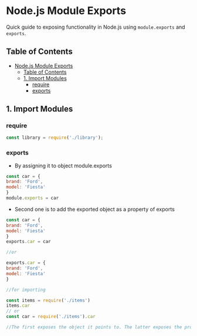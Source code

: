 # Node.js Module Exports

Quick guide to exposing functionality in Node.js using `module.exports` and `exports`.

## Table of Contents
- [Node.js Module Exports](#nodejs-module-exports)
  - [Table of Contents](#table-of-contents)
  - [1. Import Modules](#1-import-modules)
    - [require](#require)
    - [exports](#exports)

## 1. Import Modules

### require

```javascript
const library = require('./library');
```

### exports

- By assigning it to object module.exports

```javascript
const car = {
brand: 'Ford',
model: 'Fiesta'
}
module.exports = car
```

- Second one is to add the exported object as a property of exports

```javascript
const car = {
brand: 'Ford',
model: 'Fiesta'
}
exports.car = car

//or

exports.car = {
brand: 'Ford',
model: 'Fiesta'
}

//for importing

const items = require('./items')
items.car
// or
const car = require('./items').car

//The first exposes the object it points to. The latter exposes the properties of the object it points to.
